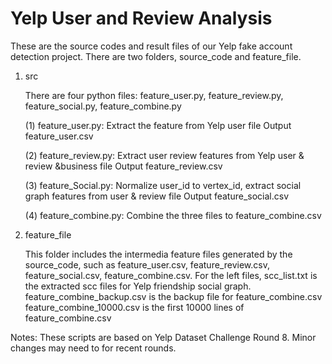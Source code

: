 # Yelp User and Review Analysis

These are the source codes and result files of our Yelp fake account detection project. There are two folders, source_code and feature_file.

1. src

    There are four python files: feature_user.py, feature_review.py, feature_social.py, feature_combine.py

    (1) feature_user.py:
        Extract the feature from Yelp user file
        Output feature_user.csv

    (2) feature_review.py:
        Extract user review features from Yelp user & review &business file
        Output feature_review.csv 

    (3) feature_Social.py:
        Normalize user_id to vertex_id, extract social graph features from user & review file
        Output feature_social.csv   
        
    (4) feature_combine.py:
        Combine the three files to feature_combine.csv

2. feature_file

    This folder includes the intermedia feature files generated by the source_code, such as feature_user.csv, feature_review.csv, feature_social.csv, feature_combine.csv.
    For the left files, scc_list.txt is the extracted scc files for Yelp friendship social graph.
    feature_combine_backup.csv is the backup file for feature_combine.csv
    feature_combine_10000.csv is the first 10000 lines of feature_combine.csv

Notes: 
These scripts are based on Yelp Dataset Challenge Round 8. Minor changes may need to for recent rounds.
